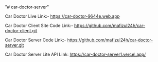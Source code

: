 "# car-doctor-server" 


Car Doctor Live Link:-  https://car-doctor-9644e.web.app

Car Doctor Client Site Code Link:- https://github.com/mafizul24h/car-doctor-client.git

Car Doctor Server Code Link:- https://github.com/mafizul24h/car-doctor-server.git

Car Doctor Server Lite API Link: https://car-doctor-server1.vercel.app/
